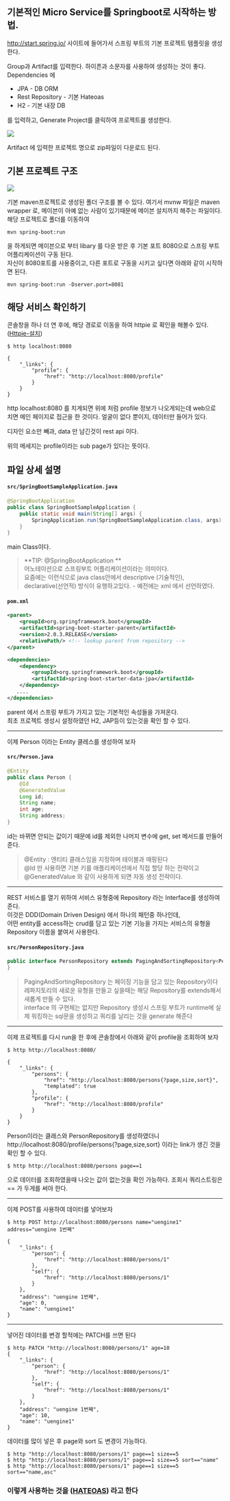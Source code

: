 기본적인 Micro Service를 Springboot로 시작하는 방법.
--------

http://start.spring.io/
사이트에 들어가서 스프링 부트의 기본 프로젝트 템플릿을 생성한다.

Group과 Artifact를 입력한다. 하이픈과 소문자를 사용하여 생성하는 것이 좋다.
Dependencies 에 
* JPA	- DB ORM
* Rest Repository - 기본 Hateoas
* H2	- 기본 내장 DB

를 입력하고, Generate Project를 클릭하여 프로젝트를 생성한다.

![](https://raw.githubusercontent.com/wiki/TheOpenCloudEngine/uEngine-cloud/get-started/images/1_1.png)

Artifact 에 입력한 프로젝트 명으로 zip파일이 다운로드 된다.


기본 프로젝트 구조
--------
![](https://raw.githubusercontent.com/wiki/TheOpenCloudEngine/uEngine-cloud/get-started/images/1_2.png)

기본 maven프로젝트로 생성된 폴더 구조를 볼 수 있다.
여기서 mvnw 파일은 maven wrapper 로, 메이븐이 아예 없는 사람이 있기때문에 메이븐 설치까지 해주는 파일이다.
해당 프로젝트로 폴더를 이동하여

`mvn spring-boot:run`

을 하게되면 메이븐으로 부터 libary 를 다운 받은 후 기본 포트 8080으로 스프링 부트 어플리케이션이 구동 된다.  
자신이 8080포트를 사용중이고, 다른 포트로 구동을 시키고 싶다면 아래와 같이 시작하면 된다.

`mvn spring-boot:run -Dserver.port=8081`

해당 서비스 확인하기
--------

콘솔창을 하나 더 연 후에, 해당 경로로 이동을 하여 httpie 로 확인을 해볼수 있다.
([Httpie-설치](https://github.com/TheOpenCloudEngine/uEngine-cloud/wiki/Httpie-설치))

```
$ http localhost:8080

{
    "_links": {
        "profile": {
            "href": "http://localhost:8080/profile"
        }
    }
}
```
http localhost:8080 를 치게되면 위에 처럼 profile 정보가 나오게되는데
web으로 치면 메인 페이지로 접근을 한 것이다.
얼굴이 없다 뿐이지, 데이터만 들어가 있다.

디자인 요소만 빼과, data 만 남긴것이 rest api 이다.

위의 메세지는 profile이라는 sub page가 있다는 뜻이다.


파일 상세 설명
-------
#### `src/SpringBootSampleApplication.java`

```java
@SpringBootApplication
public class SpringBootSampleApplication {
	public static void main(String[] args) {
		SpringApplication.run(SpringBootSampleApplication.class, args);
	}
}
```

main Class이다. 
> **TIP: @SpringBootApplication **  
> 어노테이션으로 스프링부트 어플리케이션이라는 의미이다.  
> 요즘에는 이런식으로 java class안에서 descriptive (기술적인), declarative(선언적) 방식이 유행하고있다. - 예전에는 xml 에서 선언하였다.

#### `pom.xml`

```xml
<parent>
	<groupId>org.springframework.boot</groupId>
	<artifactId>spring-boot-starter-parent</artifactId>
	<version>2.0.3.RELEASE</version>
	<relativePath/> <!-- lookup parent from repository -->
</parent>

<dependencies>
	<dependency>
		<groupId>org.springframework.boot</groupId>
		<artifactId>spring-boot-starter-data-jpa</artifactId>
	</dependency>
   ....
</dependencies>
```
parent 에서 스프링 부트가 가지고 있는 기본적인 속성들을 가져온다.  
최초 프로젝트 생성시 설정하였던 H2, JAP등이 있는것을 확인 할 수 있다.

***

이제 Person 이라는 Entity 클레스를 생성하여 보자
#### `src/Person.java`

```java
@Entity
public class Person {
    @Id
    @GeneratedValue
    Long id;
    String name;
    int age;
    String address;
}
```

id는 바뀌면 안되는 값이기 때문에 id를 제외한 나머지 변수에 get, set 메서드를 만들어 준다.
> @Entity : 엔티티 클래스임을 지정하며 테이블과 매핑된다  
> @Id 만 사용하면 기본 키를 애플리케이션에서 직접 할당 하는 전략이고  
> @GeneratedValue 와 같이 사용하게 되면 자동 생성 전략이다.


***
REST 서비스를 열기 위하여 서비스 유형중에 Repository 라는 Interface를 생성하여 준다.  
이것은 DDD(Domain Driven Design) 에서 하나의 패턴중 하나인데,  
어떤 entity를 access하는 crud를 담고 있는 기본 기능을 가지는 서비스의 유형을 Repository 이름을 붙여서 사용한다.  

#### `src/PersonRepository.java`

```java
public interface PersonRepository extends PagingAndSortingRepository<Person, Long> {
}

```

> PagingAndSortingRepository 는 페이징 기능을 담고 있는 Repository이다  
> 레파지토리의 새로운 유형을 만들고 싶을때는 해당 Repository를 extends해서 새롭게 만들 수 있다.  
> interface 의 구현체는 없지만 Repository 생성시 스프링 부트가 runtime에 실제 워킹하는 sql문을 생성하고 쿼리를 날리는 것을 generate 해준다 


***
이제 프로젝트를 다시 run을 한 후에 콘솔창에서 아래와 같이 profile을 조회하여 보자
```
$ http http://localhost:8080/

{
    "_links": {
        "persons": {
            "href": "http://localhost:8080/persons{?page,size,sort}",
            "templated": true
        },
        "profile": {
            "href": "http://localhost:8080/profile"
        }
    }
}
```
Person이라는 클래스와 PersonRepository를 생성하였더니  
http://localhost:8080/profile/persons{?page,size,sort} 이라는 link가 생긴 것을 확인 할 수 있다.

```
$ http http://localhost:8080/persons page==1
```

으로 데이터를 조회하였을때 나오는 값이 없는것을 확인 가능하다.
조회시 쿼리스트링은 == 가 두게를 써야 한다.

***
이제 POST를 사용하여 데이터를 넣어보자

```
$ http POST http://localhost:8080/persons name="uengine1" address="uengine 1번째"

{
    "_links": {
        "person": {
            "href": "http://localhost:8080/persons/1"
        },
        "self": {
            "href": "http://localhost:8080/persons/1"
        }
    },
    "address": "uengine 1번째",
    "age": 0,
    "name": "uengine1"
}
```

***
넣어진 데이터를 변경 할적에는 PATCH를 쓰면 된다
```
$ http PATCH "http://localhost:8080/persons/1" age=10
{
    "_links": {
        "person": {
            "href": "http://localhost:8080/persons/1"
        },
        "self": {
            "href": "http://localhost:8080/persons/1"
        }
    },
    "address": "uengine 1번째",
    "age": 10,
    "name": "uengine1"
}
```

데이터를 많이 넣은 후 page와 sort 도 변경이 가능하다.
```
$ http "http://localhost:8080/persons/1" page==1 size==5
$ http "http://localhost:8080/persons/1" page==1 size==5 sort=="name"
$ http "http://localhost:8080/persons/1" page==1 size==5 sort=="name,asc"
```

### 이렇게 사용하는 것을 ([HATEOAS](https://spring.io/understanding/HATEOAS)) 라고 한다